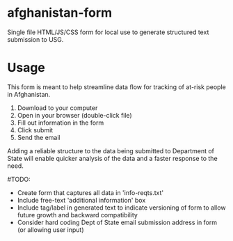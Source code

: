 # afghanistan-form
Single file HTML/JS/CSS form for local use to generate structured text submission to USG.

# Usage
This form is meant to help streamline data flow for tracking of at-risk people in Afghanistan.

1. Download to your computer
2. Open in your browser (double-click file)
3. Fill out information in the form
4. Click submit
5. Send the email

Adding a reliable structure to the data being submitted to Department of State will enable quicker analysis of the data and a faster response to the need.

#TODO:
- Create form that captures all data in 'info-reqts.txt'
- Include free-text 'additional information' box
- Include tag/label in generated text to indicate versioning of form to allow future growth and backward compatibility
- Consider hard coding Dept of State email submission address in form (or allowing user input)
